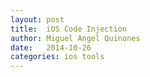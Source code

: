 ```yaml
---
layout: post
title:  iOS Code Injection
author: Miguel Angel Quinones
date:   2014-10-26
categories: ios tools
---
```


